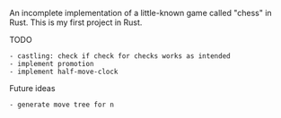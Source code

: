 An incomplete implementation of a little-known game called "chess" in Rust.
This is my first project in Rust.

TODO

    - castling: check if check for checks works as intended
    - implement promotion
    - implement half-move-clock

Future ideas

    - generate move tree for n
